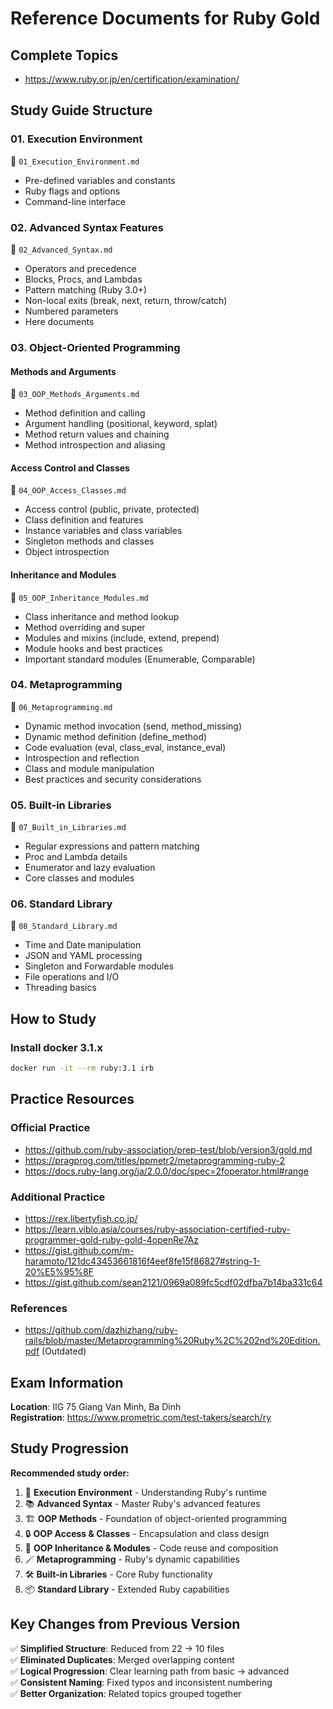 # Reference Documents for Ruby Gold

## Complete Topics
- https://www.ruby.or.jp/en/certification/examination/

## Study Guide Structure

### 01. Execution Environment
📁 `01_Execution_Environment.md`
- Pre-defined variables and constants  
- Ruby flags and options
- Command-line interface

### 02. Advanced Syntax Features  
📁 `02_Advanced_Syntax.md`
- Operators and precedence
- Blocks, Procs, and Lambdas
- Pattern matching (Ruby 3.0+)
- Non-local exits (break, next, return, throw/catch)
- Numbered parameters
- Here documents

### 03. Object-Oriented Programming

#### Methods and Arguments
📁 `03_OOP_Methods_Arguments.md`
- Method definition and calling
- Argument handling (positional, keyword, splat)
- Method return values and chaining
- Method introspection and aliasing

#### Access Control and Classes
📁 `04_OOP_Access_Classes.md`
- Access control (public, private, protected)
- Class definition and features
- Instance variables and class variables
- Singleton methods and classes
- Object introspection

#### Inheritance and Modules
📁 `05_OOP_Inheritance_Modules.md`
- Class inheritance and method lookup
- Method overriding and super
- Modules and mixins (include, extend, prepend)
- Module hooks and best practices
- Important standard modules (Enumerable, Comparable)

### 04. Metaprogramming
📁 `06_Metaprogramming.md`
- Dynamic method invocation (send, method_missing)
- Dynamic method definition (define_method)
- Code evaluation (eval, class_eval, instance_eval)
- Introspection and reflection
- Class and module manipulation
- Best practices and security considerations

### 05. Built-in Libraries
📁 `07_Built_in_Libraries.md`
- Regular expressions and pattern matching
- Proc and Lambda details
- Enumerator and lazy evaluation
- Core classes and modules

### 06. Standard Library
📁 `08_Standard_Library.md`
- Time and Date manipulation
- JSON and YAML processing
- Singleton and Forwardable modules
- File operations and I/O
- Threading basics

## How to Study
### Install docker 3.1.x
```sh
docker run -it --rm ruby:3.1 irb
```

## Practice Resources

### Official Practice
- https://github.com/ruby-association/prep-test/blob/version3/gold.md
- https://pragprog.com/titles/ppmetr2/metaprogramming-ruby-2
- https://docs.ruby-lang.org/ja/2.0.0/doc/spec=2foperator.html#range

### Additional Practice
- https://rex.libertyfish.co.jp/
- https://learn.viblo.asia/courses/ruby-association-certified-ruby-programmer-gold-ruby-gold-4openRe7Az
- https://gist.github.com/m-haramoto/121dc43453661816f4eef8fe15f86827#string-1-20%E5%95%8F
- https://gist.github.com/sean2121/0969a089fc5cdf02dfba7b14ba331c64

### References
- https://github.com/dazhizhang/ruby-rails/blob/master/Metaprogramming%20Ruby%2C%202nd%20Edition.pdf (Outdated)

## Exam Information

**Location**: IIG 75 Giang Van Minh, Ba Dinh  
**Registration**: https://www.prometric.com/test-takers/search/ry

## Study Progression

**Recommended study order:**
1. 🚀 **Execution Environment** - Understanding Ruby's runtime
2. 📚 **Advanced Syntax** - Master Ruby's advanced features
3. 🏗️ **OOP Methods** - Foundation of object-oriented programming
4. 🔒 **OOP Access & Classes** - Encapsulation and class design
5. 🧬 **OOP Inheritance & Modules** - Code reuse and composition
6. 🪄 **Metaprogramming** - Ruby's dynamic capabilities
7. 🛠️ **Built-in Libraries** - Core Ruby functionality
8. 📦 **Standard Library** - Extended Ruby capabilities

## Key Changes from Previous Version

✅ **Simplified Structure**: Reduced from 22 → 10 files  
✅ **Eliminated Duplicates**: Merged overlapping content  
✅ **Logical Progression**: Clear learning path from basic → advanced  
✅ **Consistent Naming**: Fixed typos and inconsistent numbering  
✅ **Better Organization**: Related topics grouped together
